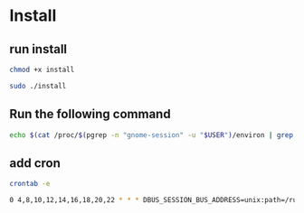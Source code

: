 # Install

## run install
```bash
chmod +x install
```

```bash
sudo ./install
```

## Run the following command
```bash
echo $(cat /proc/$(pgrep -n "gnome-session" -u "$USER")/environ | grep -z "^DBUS_SESSION_BUS_ADDRESS=")
```

## add cron
```bash
crontab -e
```
```bash
0 4,8,10,12,14,16,18,20,22 * * * DBUS_SESSION_BUS_ADDRESS=unix:path=/run/user/1000/bus /usr/local/bin/change-wallpaper.sh
```

